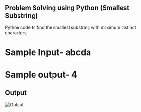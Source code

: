 ## Problem Solving using Python (Smallest Substring)
Python code to find the smallest substring with maximum distinct characters

# Sample Input- abcda
# Sample output- 4

## Output

![Output](https://user-images.githubusercontent.com/52133993/86515220-113d5e00-be35-11ea-9d51-abe6020f7cbb.PNG)
